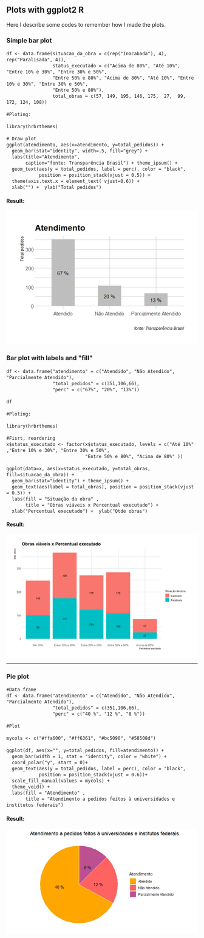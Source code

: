 ## Plots with ggplot2 R

Here I describe some codes to remember how I made the plots.

### Simple bar plot

```{r}
df <- data.frame(situacao_da_obra = c(rep("Inacabada"), 4), rep("Paralisada", 4)), 
                 status_executado = c("Acima de 80%", "Até 10%", "Entre 10% e 30%", "Entre 30% e 50%", 
                 "Entre 50% e 80%", "Acima de 80%", "Até 10%", "Entre 10% e 30%", "Entre 30% e 50%",
                 "Entre 50% e 80%"),
                 total_obras = c(57, 149, 195, 146, 175,  27,  99, 172, 124, 108))

#Ploting:                 

library(hrbrthemes)

# Draw plot
ggplot(atendimento, aes(x=atendimento, y=total_pedidos)) + 
  geom_bar(stat="identity", width=.5, fill="grey") + 
  labs(title="Atendimento", 
       caption="fonte: Transparência Brasil") + theme_ipsum() +
  geom_text(aes(y = total_pedidos, label = perc), color = "black", 
            position = position_stack(vjust = 0.5)) +
  theme(axis.text.x = element_text( vjust=0.6)) +
  xlab("") +  ylab("Total pedidos")
```

#### Result:

![alt text](https://github.com/voigtjessica/tutoriais/blob/master/files/grafico1%20-%20atendimento.jpeg?raw=true)


### Bar plot with labels and "fill"

```{r}
df <- data.frame("atendimento" = c("Atendido", "Não Atendido", "Parcialmente Atendido"), 
                 "total_pedidos" = c(351,106,66),
                 "perc" = c("67%", "20%", "13%"))
                 
df

#Ploting:

library(hrbrthemes)

#Fisrt, reordering
x$status_executado <- factor(x$status_executado, levels = c("Até 10%" ,"Entre 10% e 30%", "Entre 30% e 50%", 
                             "Entre 50% e 80%", "Acima de 80%" ))

ggplot(data=x, aes(x=status_executado, y=total_obras, fill=situacao_da_obra)) +
  geom_bar(stat="identity") + theme_ipsum() +
  geom_text(aes(label = total_obras), position = position_stack(vjust = 0.5)) +
  labs(fill = "Situação da obra" , 
       title = "Obras viáveis x Percentual executado") +
  xlab("Percentual executado") +  ylab("Qtde obras")

```

#### Result:

![alt text](https://github.com/voigtjessica/tutoriais/blob/master/files/obras_viaveis_perc.png?raw=true)

-------------


### Pie plot 

```{r}
#Data frame
df <- data.frame("atendimento" = c("Atendido", "Não Atendido", "Parcialmente Atendido"), 
                 "total_pedidos" = c(351,106,66),
                 "perc" = c("40 %", "12 %", "8 %"))

#Plot

mycols <- c("#ffa600", "#ff6361", "#bc5090", "#58508d")

ggplot(df, aes(x="", y=total_pedidos, fill=atendimento)) +
  geom_bar(width = 1, stat = "identity", color = "white") +
  coord_polar("y", start = 0)+
  geom_text(aes(y = total_pedidos, label = perc), color = "black", 
            position = position_stack(vjust = 0.6))+
  scale_fill_manual(values = mycols) +
  theme_void() +
  labs(fill = "Atendimento" , 
       title = "Atendimento a pedidos feitos à universidades e institutos federais")

```

#### Result:

![alt text](https://github.com/voigtjessica/tutoriais/blob/master/files/grf1.jpeg?raw=true)
